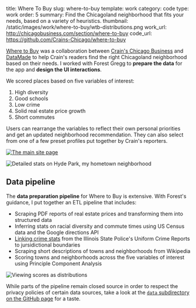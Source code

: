 title: Where To Buy 
slug: where-to-buy 
template: work
category: code
type: work
order: 5 
summary: Find the Chicagoland neighborhood that fits your needs, based on a variety of heuristics. 
thumbnail: /static/images/work/where-to-buy/wtb-distributions.png
work_url: http://chicagobusiness.com/section/where-to-buy
code_url: https://github.com/Crains-Chicago/where-to-buy

[Where to Buy](http://chicagobusiness.com/section/where-to-buy) was
a collaboration between [Crain's Chicago Business](http://chicagobusiness.com)
and [DataMade](https://datamade.us) to help Crain's
readers find the right Chicagoland neighborhood based on their needs. I worked
with Forest Gregg to **prepare the data** for the app and **design the
UI interactions**.

We scored places based on five variables of interest:

1. High diversity
2. Good schools
3. Low crime
4. Solid real estate price growth
5. Short commutes

Users can rearrange the variables to reflect their own personal priorities and
get an updated neighborhood recommendation. They can also select from one of a few preset
profiles put together by Crain's reporters.

[![The main site page](/static/images/work/where-to-buy/wtb-main.png)
](http://chicagobusiness.com/section/where-to-buy)

![Detailed stats on Hyde Park, my hometown
neighborhood](/static/images/work/where-to-buy/wtb-detail.png)

## Data pipeline

The **data preparation pipeline** for Where to Buy is extensive. With Forest's
guidance, I put together an ETL pipeline that includes:

- Scraping PDF reports of real estate prices and transforming them into
  structured data
- Inferring stats on racial diversity and commute times using US Census data and the
  Google directions API
- [Linking crime stats](https://github.com/datamade/illinois-ucr) from the
  Illinois State Police's Uniform Crime Reports to jursidictional boundaries
- Scraping short descriptions of towns and neighborhoods from Wikipedia
- Scoring towns and neighborhoods across the five variables of interest using
  Principle Component Analysis

![Viewing scores as
distributions](/static/images/work/where-to-buy/wtb-distributions.png)

While parts of the pipeline remain closed source in order to respect the privacy
policies of certain data sources, take a look at the [`data` subdirectory on the GitHub
page](https://github.com/datamade/where-to-buy/tree/master/data) for 
a taste.


